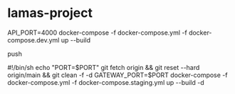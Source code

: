 # lamas-project

API_PORT=4000 docker-compose -f docker-compose.yml -f docker-compose.dev.yml up --build

push

#!/bin/sh
echo "PORT=$PORT"
git fetch origin && git reset --hard origin/main && git clean -f -d
GATEWAY_PORT=$PORT docker-compose -f docker-compose.yml -f docker-compose.staging.yml up --build -d
